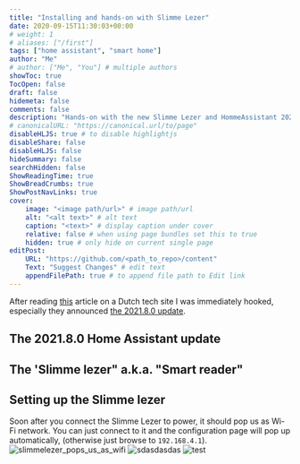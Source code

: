 ```yaml
---
title: "Installing and hands-on with Slimme Lezer"
date: 2020-09-15T11:30:03+00:00
# weight: 1
# aliases: ["/first"]
tags: ["home assistant", "smart home"]
author: "Me"
# author: ["Me", "You"] # multiple authors
showToc: true
TocOpen: false
draft: false
hidemeta: false
comments: false
description: "Hands-on with the new Slimme Lezer and HommeAssistant 2021.8.0 Energy update."
# canonicalURL: "https://canonical.url/to/page"
disableHLJS: true # to disable highlightjs
disableShare: false
disableHLJS: false
hideSummary: false
searchHidden: false
ShowReadingTime: true
ShowBreadCrumbs: true
ShowPostNavLinks: true
cover:
    image: "<image path/url>" # image path/url
    alt: "<alt text>" # alt text
    caption: "<text>" # display caption under cover
    relative: false # when using page bundles set this to true
    hidden: true # only hide on current single page
editPost:
    URL: "https://github.com/<path_to_repo>/content"
    Text: "Suggest Changes" # edit text
    appendFilePath: true # to append file path to Edit link
---
```

After reading [this](https://tweakers.net/nieuws/185228/home-assistant-brengt-energiedashboard-en-hardware-uit-om-slimme-meter-te-lezen.html) article on a Dutch tech site I was immediately hooked, especially they announced [the 2021.8.0 update](https://www.home-assistant.io/blog/2021/08/04/release-20218/).

## The 2021.8.0 Home Assistant update

## The 'Slimme lezer" a.k.a. "Smart reader"


## Setting up the Slimme lezer
Soon after you connect the Slimme Lezer to power, it should pop us as Wi-Fi network. You can just connect to it and the configuration page will pop up automatically, (otherwise just browse to `192.168.4.1`).
![slimmelezer_pops_us_as_wifi](/img/installing_and_hands_on_with_home_assistant_slimme_lezer/wifi.png#center)
![sdasdasdas](/img/installing_and_hands_on_with_home_assistant_slimme_lezer/device_discovered.png#center)
![test](/img/installing_and_hands_on_with_home_assistant_slimme_lezer/web_ui.PNG#center)